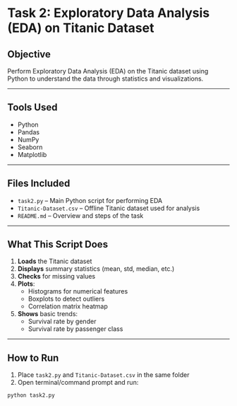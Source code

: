 # Task 2: Exploratory Data Analysis (EDA) on Titanic Dataset

## Objective
Perform Exploratory Data Analysis (EDA) on the Titanic dataset using Python to understand the data through statistics and visualizations.

---

## Tools Used
- Python
- Pandas
- NumPy
- Seaborn
- Matplotlib

---

## Files Included

- `task2.py` – Main Python script for performing EDA
- `Titanic-Dataset.csv` – Offline Titanic dataset used for analysis
- `README.md` – Overview and steps of the task

---

## What This Script Does

1. **Loads** the Titanic dataset
2. **Displays** summary statistics (mean, std, median, etc.)
3. **Checks** for missing values
4. **Plots**:
   - Histograms for numerical features
   - Boxplots to detect outliers
   - Correlation matrix heatmap
5. **Shows** basic trends:
   - Survival rate by gender
   - Survival rate by passenger class

---

## How to Run

1. Place `task2.py` and `Titanic-Dataset.csv` in the same folder
2. Open terminal/command prompt and run:

```bash
python task2.py
